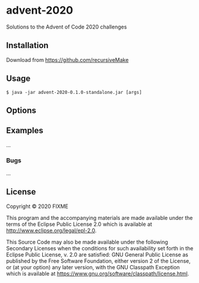 # advent-2020

Solutions to the Advent of Code 2020 challenges

## Installation

Download from https://github.com/recursiveMake

## Usage

    $ java -jar advent-2020-0.1.0-standalone.jar [args]

## Options


## Examples

...

### Bugs

...

## License

Copyright © 2020 FIXME

This program and the accompanying materials are made available under the
terms of the Eclipse Public License 2.0 which is available at
http://www.eclipse.org/legal/epl-2.0.

This Source Code may also be made available under the following Secondary
Licenses when the conditions for such availability set forth in the Eclipse
Public License, v. 2.0 are satisfied: GNU General Public License as published by
the Free Software Foundation, either version 2 of the License, or (at your
option) any later version, with the GNU Classpath Exception which is available
at https://www.gnu.org/software/classpath/license.html.
